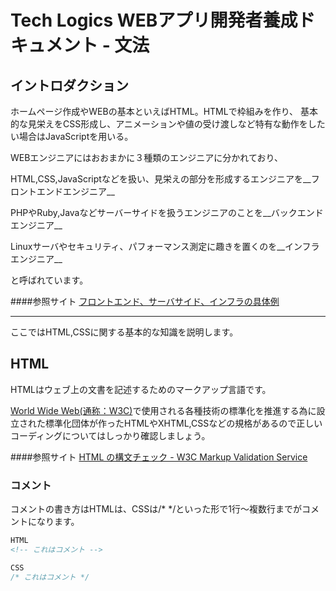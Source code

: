 # Tech Logics WEBアプリ開発者養成ドキュメント - 文法


## イントロダクション

ホームページ作成やWEBの基本といえばHTML。HTMLで枠組みを作り、
基本的な見栄えをCSS形成し、アニメーションや値の受け渡しなど特有な動作をしたい場合はJavaScriptを用いる。

WEBエンジニアにはおおまかに３種類のエンジニアに分かれており、


HTML,CSS,JavaScriptなどを扱い、見栄えの部分を形成するエンジニアを__フロントエンドエンジニア__

PHPやRuby,Javaなどサーバーサイドを扱うエンジニアのことを__バックエンドエンジニア__

Linuxサーバやセキュリティ、パフォーマンス測定に趣きを置くのを__インフラエンジニア__


と呼ばれています。

####参照サイト
[フロントエンド、サーバサイド、インフラの具体例](http://qiita.com/shuntaro_tamura/items/e1a20e33c57c71679688)

---

ここではHTML,CSSに関する基本的な知識を説明します。

## HTML
HTMLはウェブ上の文書を記述するためのマークアップ言語です。

[World Wide Web(通称：W3C)](http://ja.wikipedia.org/wiki/World_Wide_Web_Consortium)で使用される各種技術の標準化を推進する為に設立された標準化団体が作ったHTMLやXHTML,CSSなどの規格があるので正しいコーディングについてはしっかり確認しましょう。

####参照サイト
[HTML の構文チェック - W3C Markup Validation Service](http://webkaru.net/dev/html-w3c-markup-validation-service/)


### コメント
コメントの書き方はHTMLは<!-- -->、CSSは/* */といった形で1行〜複数行までがコメントになります。
```html
HTML
<!-- これはコメント -->
```

```css
CSS
/* これはコメント */
```

